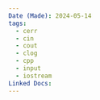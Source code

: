 ```yaml
---
Date (Made): 2024-05-14
tags:
  - cerr
  - cin
  - cout
  - clog
  - cpp
  - input
  - iostream
Linked Docs:
---
```

